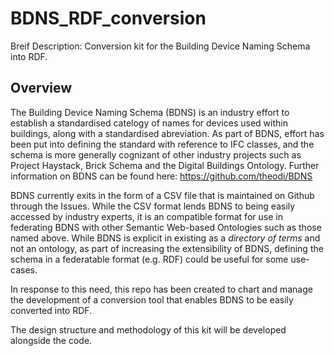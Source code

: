 # BDNS_RDF_conversion

Breif Description: Conversion kit for the Building Device Naming Schema into RDF.

## Overview
The Building Device Naming Schema (BDNS) is an industry effort to establish a standardised catelogy of names for devices used within buildings, along with a standardised abreviation. As part of BDNS, effort has been put into defining the standard with reference to IFC classes, and the schema is more generally cognizant of other industry projects such as Project Haystack, Brick Schema and the Digital Buildings Ontology. Further information on BDNS can be found here: https://github.com/theodi/BDNS

BDNS currently exits in the form of a CSV file that is maintained on Github through the Issues. While the CSV format lends BDNS to being easily accessed by industry experts, it is an compatible format for use in federating BDNS with other Semantic Web-based Ontologies such as those named above. While BDNS is explicit in existing as a _directory of terms_ and not an ontology, as part of increasing the extensibility of BDNS, defining the schema in a federatable format (e.g. RDF) could be useful for some use-cases. 

In response to this need, this repo has been created to chart and manage the development of a conversion tool that enables BDNS to be easily converted into RDF.

The design structure and methodology of this kit will be developed alongside the code.
